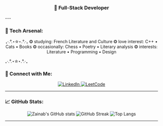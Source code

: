 <h3 align="center">🖤 Full-Stack Developer </h3>
---

### 🧩 Tech Arsenal:

<p align="center">
₊‧.°.⋆✮⋆.°.‧₊
❂ studying: French Literature and Culture
❂ love interest: C++ • Cats • Books
❂ occasionally: Chess • Poetry • Literary analysis 
❂ interests: Literature • Programming • Design</p>
₊‧.°.⋆✮⋆.°.‧₊


### 🔗 Connect with Me:

<p align="center">
<a href="https://www.linkedin.com/in/zainab-hassan-7a3268369/" target="_blank">
  <img src="https://img.shields.io/badge/LinkedIn-Zainab%20Hassan-blue?style=for-the-badge&logo=linkedin" alt="LinkedIn" />
</a>
<a href="https://leetcode.com/u/zwino/" target="_blank">
  <img src="https://img.shields.io/badge/LeetCode-zwino-FFA116?style=for-the-badge&logo=leetcode&logoColor=black" alt="LeetCode" />
</a>
</p>

---

### 📈 GitHub Stats:

<p align="center">
  <img src="https://github-readme-stats.vercel.app/api?username=zainab123&show_icons=true&theme=tokyonight&hide_border=true" alt="Zainab's GitHub stats" />

  <img src="https://github-readme-streak-stats.herokuapp.com?user=zainab123&theme=tokyonight&hide_border=true" alt="GitHub Streak" />
  
  <img src="https://github-readme-stats.vercel.app/api/top-langs/?username=zainab123&layout=compact&theme=tokyonight&hide_border=true" alt="Top Langs" />
</p>

---


